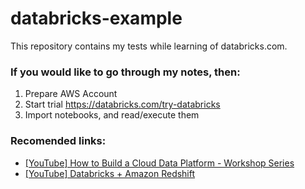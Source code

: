 # databricks-example

This repository contains my tests while learning of databricks.com.

### If you would like to go through my notes, then:
1. Prepare AWS Account
1. Start trial https://databricks.com/try-databricks
1. Import notebooks, and read/execute them


### Recomended links:
* [[YouTube] How to Build a Cloud Data Platform - Workshop Series](https://www.youtube.com/playlist?list=PLTPXxbhUt-YWyPmBDlFffnSJNrqIyla5F)
* [[YouTube] Databricks + Amazon Redshift](https://www.youtube.com/watch?v=mWv9NPjr1EM)
